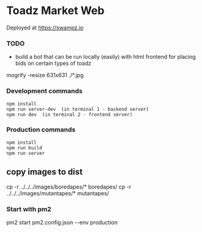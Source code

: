 # Toadz Market Web
 
 Deployed at https://swampz.io
 
  
 


### TODO  
 
- build a bot that can be run locally (easily) with html frontend for placing bids on certain types of toadz 
 

 mogrify -resize 631x631 ./*.jpg

 

### Development commands
```
npm install
npm run server-dev  (in terminal 1 - backend server)
npm run dev  (in terminal 2 - frontend server)
```

### Production commands
```
npm install
npm run build
npm run server
```
 
## copy images to dist 
cp -r ../../../images/boredapes/* boredapes/
cp -r ../../../images/mutantapes/* mutantapes/




 ### Start with pm2 
 pm2 start pm2.config.json --env production 


